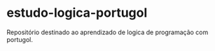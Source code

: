 # estudo-logica-portugol
Repositório destinado ao aprendizado de logica de programação com portugol.
